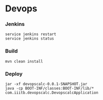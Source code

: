 # Devops

### Jenkins

```
service jenkins restart
service jenkins status
```

### Build

```
mvn clean install
```

### Deploy

``` 
jar -xf devopscalc-0.0.1-SNAPSHOT.jar
java -cp BOOT-INF/classes:BOOT-INF/lib/* com.iiitb.devopscalc.DevopscalcApplication
```
